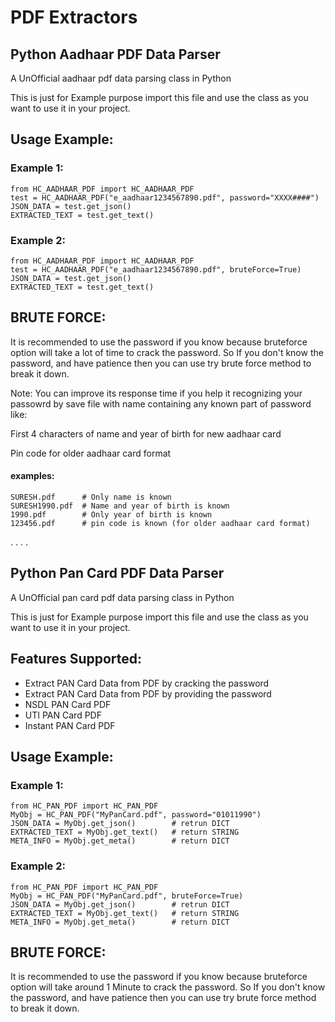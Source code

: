 # PDF Extractors

## Python Aadhaar PDF Data Parser
A UnOfficial aadhaar pdf data parsing class in Python

This is just for Example purpose
import this file and use the class as you want to use it in your project.

## Usage Example:

### Example 1:

    from HC_AADHAAR_PDF import HC_AADHAAR_PDF
    test = HC_AADHAAR_PDF("e_aadhaar1234567890.pdf", password="XXXX####")
    JSON_DATA = test.get_json()
    EXTRACTED_TEXT = test.get_text()

### Example 2:

    from HC_AADHAAR_PDF import HC_AADHAAR_PDF
    test = HC_AADHAAR_PDF("e_aadhaar1234567890.pdf", bruteForce=True)
    JSON_DATA = test.get_json()
    EXTRACTED_TEXT = test.get_text()

## BRUTE FORCE:
It is recommended to use the password if you know because bruteforce option will take a lot of time to crack the password.
So If you don't know the password, and have patience then you can use try brute force method to break it down.

Note: You can improve its response time if you help it recognizing your passowrd by save file with name containing any known part of password like: 

First 4 characters of name and year of birth for new aadhaar card

Pin code for older aadhaar card format

#### examples:
    SURESH.pdf      # Only name is known
    SURESH1990.pdf  # Name and year of birth is known
    1990.pdf        # Only year of birth is known
    123456.pdf      # pin code is known (for older aadhaar card format)

.
.
.
.

## Python Pan Card PDF Data Parser
A UnOfficial pan card pdf data parsing class in Python

This is just for Example purpose
import this file and use the class as you want to use it in your project.

## Features Supported:
* Extract PAN Card Data from PDF by cracking the password
* Extract PAN Card Data from PDF by providing the password
* NSDL PAN Card PDF
* UTI PAN Card PDF
* Instant PAN Card PDF

## Usage Example:

### Example 1:

    from HC_PAN_PDF import HC_PAN_PDF
    MyObj = HC_PAN_PDF("MyPanCard.pdf", password="01011990")
    JSON_DATA = MyObj.get_json()        # retrun DICT
    EXTRACTED_TEXT = MyObj.get_text()   # return STRING
    META_INFO = MyObj.get_meta()        # return DICT

### Example 2:

    from HC_PAN_PDF import HC_PAN_PDF
    MyObj = HC_PAN_PDF("MyPanCard.pdf", bruteForce=True)
    JSON_DATA = MyObj.get_json()        # retrun DICT
    EXTRACTED_TEXT = MyObj.get_text()   # return STRING
    META_INFO = MyObj.get_meta()        # return DICT

## BRUTE FORCE:
It is recommended to use the password if you know because bruteforce option will take around 1 Minute to crack the password.
So If you don't know the password, and have patience then you can use try brute force method to break it down.

